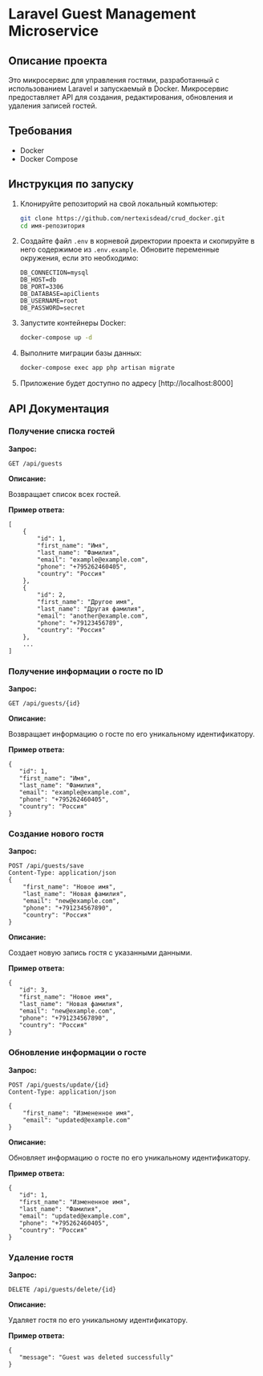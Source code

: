 # Laravel Guest Management Microservice

## Описание проекта

Это микросервис для управления гостями, разработанный с использованием Laravel и запускаемый в Docker. Микросервис предоставляет API для создания, редактирования, обновления и удаления записей гостей.

## Требования

- Docker
- Docker Compose

## Инструкция по запуску

1. Клонируйте репозиторий на свой локальный компьютер:

    ```sh
    git clone https://github.com/nertexisdead/crud_docker.git
    cd имя-репозитория
    ```

2. Создайте файл `.env` в корневой директории проекта и скопируйте в него содержимое из `.env.example`. Обновите переменные окружения, если это необходимо:

    ```dotenv
    DB_CONNECTION=mysql
    DB_HOST=db
    DB_PORT=3306
    DB_DATABASE=apiClients
    DB_USERNAME=root
    DB_PASSWORD=secret
    ```

3. Запустите контейнеры Docker:

    ```sh
    docker-compose up -d
    ```

4. Выполните миграции базы данных:

    ```sh
    docker-compose exec app php artisan migrate
    ```

5. Приложение будет доступно по адресу [http://localhost:8000]

## API Документация

### Получение списка гостей

**Запрос:**

```http
GET /api/guests
 ```

**Описание:**

Возвращает список всех гостей.

**Пример ответа:**

```
[
    {
        "id": 1,
        "first_name": "Имя",
        "last_name": "Фамилия",
        "email": "example@example.com",
        "phone": "+795262460405",
        "country": "Россия"
    },
    {
        "id": 2,
        "first_name": "Другое имя",
        "last_name": "Другая фамилия",
        "email": "another@example.com",
        "phone": "+79123456789",
        "country": "Россия"
    },
    ...
]
 ```

### Получение информации о госте по ID

**Запрос:**

```http
GET /api/guests/{id}
 ```

**Описание:**

Возвращает информацию о госте по его уникальному идентификатору.

**Пример ответа:**

 ```
{
    "id": 1,
    "first_name": "Имя",
    "last_name": "Фамилия",
    "email": "example@example.com",
    "phone": "+795262460405",
    "country": "Россия"
}
 ```

### Создание нового гостя

**Запрос:**

```http
POST /api/guests/save
Content-Type: application/json
{
    "first_name": "Новое имя",
    "last_name": "Новая фамилия",
    "email": "new@example.com",
    "phone": "+791234567890",
    "country": "Россия"
}
 ```

**Описание:**

Создает новую запись гостя с указанными данными.

**Пример ответа:**

 ```
{
    "id": 3,
    "first_name": "Новое имя",
    "last_name": "Новая фамилия",
    "email": "new@example.com",
    "phone": "+791234567890",
    "country": "Россия"
}
 ```

### Обновление информации о госте

**Запрос:**

```http
POST /api/guests/update/{id}
Content-Type: application/json

{
    "first_name": "Измененное имя",
    "email": "updated@example.com"
}
 ```

**Описание:**

Обновляет информацию о госте по его уникальному идентификатору.

**Пример ответа:**

 ```
{
    "id": 1,
    "first_name": "Измененное имя",
    "last_name": "Фамилия",
    "email": "updated@example.com",
    "phone": "+795262460405",
    "country": "Россия"
}
 ```

### Удаление гостя

**Запрос:**

```http
DELETE /api/guests/delete/{id}
 ```

**Описание:**

Удаляет гостя по его уникальному идентификатору.

**Пример ответа:**
 ```
{
    "message": "Guest was deleted successfully"
}
 ```
